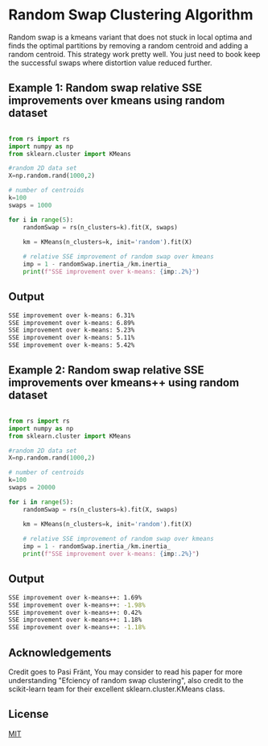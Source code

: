 # Random Swap Clustering Algorithm
Random swap is a kmeans variant that does not stuck in local optima and finds the optimal partitions by removing a random centroid and adding a random centroid. This strategy work pretty well. You just need to book keep the successful swaps where distortion value reduced further. 

## Example 1: Random swap relative SSE improvements over kmeans using random dataset 

```python

from rs import rs
import numpy as np
from sklearn.cluster import KMeans

#random 2D data set
X=np.random.rand(1000,2)

# number of centroids
k=100
swaps = 1000

for i in range(5):
    randomSwap = rs(n_clusters=k).fit(X, swaps)

    km = KMeans(n_clusters=k, init='random').fit(X)
    
    # relative SSE improvement of random swap over kmeans
    imp = 1 - randomSwap.inertia_/km.inertia_
    print(f"SSE improvement over k-means: {imp:.2%}")
```
## Output
```bash
SSE improvement over k-means: 6.31%
SSE improvement over k-means: 6.89%
SSE improvement over k-means: 5.23%
SSE improvement over k-means: 5.11%
SSE improvement over k-means: 5.42%
```

## Example 2: Random swap relative SSE improvements over kmeans++ using random dataset
```python

from rs import rs
import numpy as np
from sklearn.cluster import KMeans

#random 2D data set
X=np.random.rand(1000,2)

# number of centroids
k=100
swaps = 20000

for i in range(5):
    randomSwap = rs(n_clusters=k).fit(X, swaps)

    km = KMeans(n_clusters=k, init='random').fit(X)
    
    # relative SSE improvement of random swap over kmeans
    imp = 1 - randomSwap.inertia_/km.inertia_
    print(f"SSE improvement over k-means: {imp:.2%}")
```
## Output
```bash
SSE improvement over k-means++: 1.69%
SSE improvement over k-means++: -1.98%
SSE improvement over k-means++: 0.42%
SSE improvement over k-means++: 1.18%
SSE improvement over k-means++: -1.18%
```


## Acknowledgements
Credit goes to Pasi Fränt, You may consider to read his paper for more understanding "Efciency of random swap clustering", also credit to the scikit-learn team for their excellent sklearn.cluster.KMeans class.

## License
[MIT](https://choosealicense.com/licenses/mit/)
